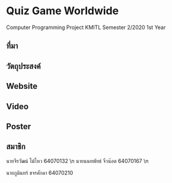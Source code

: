 # Quiz Game Worldwide
Computer Programming Project KMITL Semester 2/2020 1st Year

## ที่มา



## วัตถุประสงค์



## Website



## Video



## Poster



## สมาชิก
นายจีรวัฒน์ ไม้ไหว    64070132 \n
นายนนทพัทธ์ จิ๋วน๊อต  64070167 \n

นายภูมินทร์ ขจรศักดา  64070210
